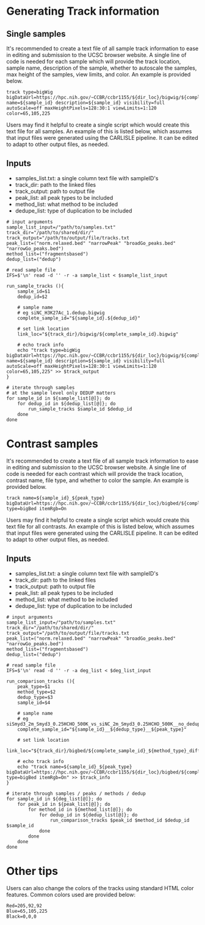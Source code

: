 # Generating Track information

## Single samples
It's recommended to create a text file of all sample track information to ease in editing and submission to the UCSC browser website. A single line of code is needed for each sample which will provide the track location, sample name, description of the sample, whether to autoscale the samples, max height of the samples, view limits, and color. An example is provided below.

```
track type=bigWig bigDataUrl=https://hpc.nih.gov/~CCBR/ccbr1155/${dir_loc}/bigwig/${complete_sample_id}.bigwig name=${sample_id} description=${sample_id} visibility=full autoScale=off maxHeightPixels=128:30:1 viewLimits=1:120 color=65,105,225
```

Users may find it helpful to create a single script which would create this text file for all samples. An example of this is listed below, which assumes that input files were generated using the CARLISLE pipeline. It can be edited to adapt to other output files, as needed.

## Inputs
- samples_list.txt: a single column text file with sampleID's
- track_dir: path to the linked files
- track_output: path to output file
- peak_list: all peak types to be included
- method_list: what method to be included
- dedupe_list: type of duplication to be included

```
# input arguments
sample_list_input=/"path/to/samples.txt"
track_dir="/path/to/shared/dir/"
track_output="/path/to/output/file/tracks.txt
peak_list=("norm.relaxed.bed" "narrowPeak" "broadGo_peaks.bed" "narrowGo_peaks.bed")
method_list=("fragmentsbased")
dedup_list=("dedup")

# read sample file
IFS=$'\n' read -d '' -r -a sample_list < $sample_list_input

run_sample_tracks (){
    sample_id=$1
    dedup_id=$2
    
    # sample name
    # eg siNC_H3K27Ac_1.dedup.bigwig
    complete_sample_id="${sample_id}.${dedup_id}"

    # set link location
    link_loc="${track_dir}/bigwig/${complete_sample_id}.bigwig"

    # echo track info
    echo "track type=bigWig bigDataUrl=https://hpc.nih.gov/~CCBR/ccbr1155/${dir_loc}/bigwig/${complete_sample_id}.bigwig name=${sample_id} description=${sample_id} visibility=full autoScale=off maxHeightPixels=128:30:1 viewLimits=1:120 color=65,105,225" >> $track_output
}

# iterate through samples
# at the sample level only DEDUP matters
for sample_id in ${sample_list[@]}; do
    for dedup_id in ${dedup_list[@]}; do
        run_sample_tracks $sample_id $dedup_id
    done
done
```

# Contrast samples
It's recommended to create a text file of all sample track information to ease in editing and submission to the UCSC browser website. A single line of code is needed for each contrast which will provide the track location, contrast name, file type, and whether to color the sample. An example is provided below.

```
track name=${sample_id}_${peak_type} bigDataUrl=https://hpc.nih.gov/~CCBR/ccbr1155/${dir_loc}/bigbed/${complete_sample_id}_fragmentsbased_diffresults.bigbed type=bigBed itemRgb=On
```

Users may find it helpful to create a single script which would create this text file for all contrasts. An example of this is listed below, which assumes that input files were generated using the CARLISLE pipeline. It can be edited to adapt to other output files, as needed.

## Inputs
- samples_list.txt: a single column text file with sampleID's
- track_dir: path to the linked files
- track_output: path to output file
- peak_list: all peak types to be included
- method_list: what method to be included
- dedupe_list: type of duplication to be included

```
# input arguments
sample_list_input=/"path/to/samples.txt"
track_dir="/path/to/shared/dir/"
track_output="/path/to/output/file/tracks.txt
peak_list=("norm.relaxed.bed" "narrowPeak" "broadGo_peaks.bed" "narrowGo_peaks.bed")
method_list=("fragmentsbased")
dedup_list=("dedup")

# read sample file
IFS=$'\n' read -d '' -r -a deg_list < $deg_list_input

run_comparison_tracks (){
    peak_type=$1
    method_type=$2
    dedup_type=$3
    sample_id=$4
    
    # sample name
    # eg siSmyd3_2m_Smyd3_0.25HCHO_500K_vs_siNC_2m_Smyd3_0.25HCHO_500K__no_dedup__norm.relaxed
    complete_sample_id="${sample_id}__${dedup_type}__${peak_type}"
    
    # set link location
    link_loc="${track_dir}/bigbed/${complete_sample_id}_${method_type}_diffresults.bigbed"

    # echo track info
    echo "track name=${sample_id}_${peak_type} bigDataUrl=https://hpc.nih.gov/~CCBR/ccbr1155/${dir_loc}/bigbed/${complete_sample_id}_fragmentsbased_diffresults.bigbed type=bigBed itemRgb=On" >> $track_info
}

# iterate through samples / peaks / methods / dedup
for sample_id in ${deg_list[@]}; do
    for peak_id in ${peak_list[@]}; do
        for method_id in ${method_list[@]}; do
            for dedup_id in ${dedup_list[@]}; do
                run_comparison_tracks $peak_id $method_id $dedup_id $sample_id
            done
        done
    done
done
```

# Other tips
Users can also change the colors of the tracks using standard HTML color features. Common colors used are provided below:
```
Red=205,92,92
Blue=65,105,225
Black=0,0,0
```